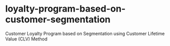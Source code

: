 # loyalty-program-based-on-customer-segmentation
Customer Loyalty Program based on Segmentation using Customer Lifetime Value (CLV) Method
